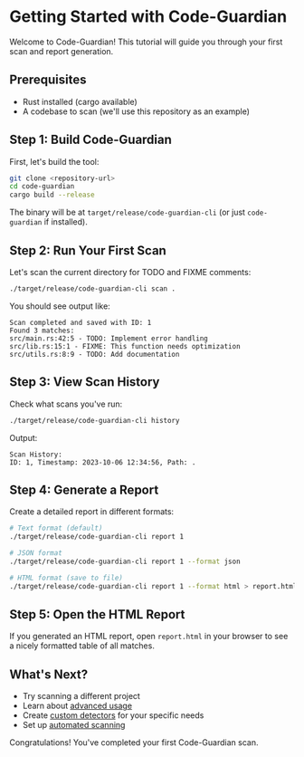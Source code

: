 # Getting Started with Code-Guardian

Welcome to Code-Guardian! This tutorial will guide you through your first scan and report generation.

## Prerequisites

- Rust installed (cargo available)
- A codebase to scan (we'll use this repository as an example)

## Step 1: Build Code-Guardian

First, let's build the tool:

```bash
git clone <repository-url>
cd code-guardian
cargo build --release
```

The binary will be at `target/release/code-guardian-cli` (or just `code-guardian` if installed).

## Step 2: Run Your First Scan

Let's scan the current directory for TODO and FIXME comments:

```bash
./target/release/code-guardian-cli scan .
```

You should see output like:

```
Scan completed and saved with ID: 1
Found 3 matches:
src/main.rs:42:5 - TODO: Implement error handling
src/lib.rs:15:1 - FIXME: This function needs optimization
src/utils.rs:8:9 - TODO: Add documentation
```

## Step 3: View Scan History

Check what scans you've run:

```bash
./target/release/code-guardian-cli history
```

Output:
```
Scan History:
ID: 1, Timestamp: 2023-10-06 12:34:56, Path: .
```

## Step 4: Generate a Report

Create a detailed report in different formats:

```bash
# Text format (default)
./target/release/code-guardian-cli report 1

# JSON format
./target/release/code-guardian-cli report 1 --format json

# HTML format (save to file)
./target/release/code-guardian-cli report 1 --format html > report.html
```

## Step 5: Open the HTML Report

If you generated an HTML report, open `report.html` in your browser to see a nicely formatted table of all matches.

## What's Next?

- Try scanning a different project
- Learn about [advanced usage](../advanced-usage.md)
- Create [custom detectors](../custom-detectors.md) for your specific needs
- Set up [automated scanning](../automation.md)

Congratulations! You've completed your first Code-Guardian scan.